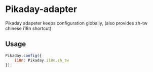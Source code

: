 # Pikaday-adapter
Pikaday adapeter keeps configuration globally, (also provides zh-tw chinese i18n shortcut)


## Usage

```js
Pikaday.config({
    i18n: Pikaday.i18n.zh_tw
});
```
